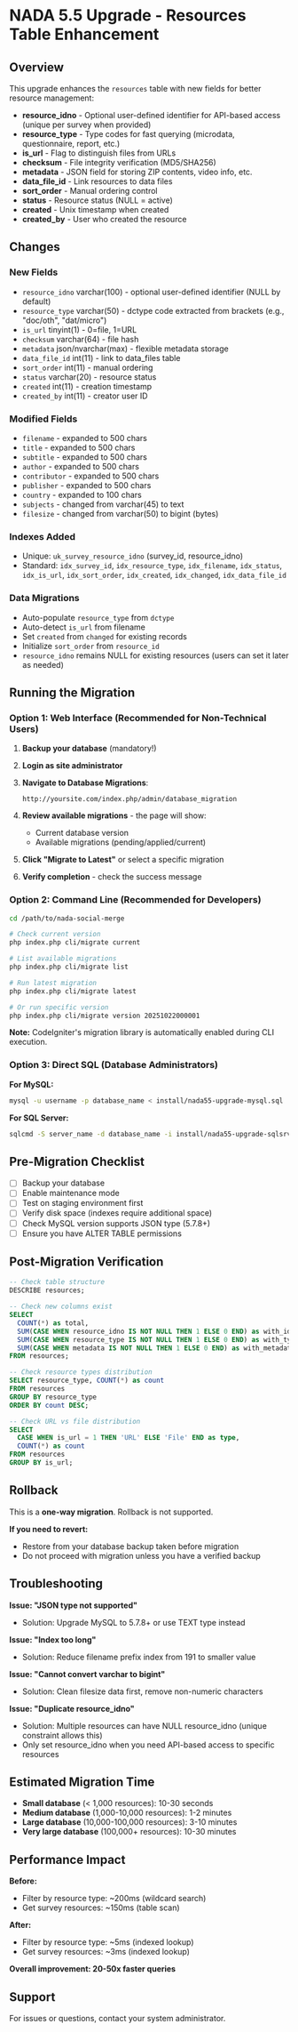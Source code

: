 # NADA 5.5 Upgrade - Resources Table Enhancement

## Overview

This upgrade enhances the `resources` table with new fields for better resource management:

- **resource_idno** - Optional user-defined identifier for API-based access (unique per survey when provided)
- **resource_type** - Type codes for fast querying (microdata, questionnaire, report, etc.)
- **is_url** - Flag to distinguish files from URLs
- **checksum** - File integrity verification (MD5/SHA256)
- **metadata** - JSON field for storing ZIP contents, video info, etc.
- **data_file_id** - Link resources to data files
- **sort_order** - Manual ordering control
- **status** - Resource status (NULL = active)
- **created** - Unix timestamp when created
- **created_by** - User who created the resource

## Changes

### New Fields
- `resource_idno` varchar(100) - optional user-defined identifier (NULL by default)
- `resource_type` varchar(50) - dctype code extracted from brackets (e.g., "doc/oth", "dat/micro")
- `is_url` tinyint(1) - 0=file, 1=URL
- `checksum` varchar(64) - file hash
- `metadata` json/nvarchar(max) - flexible metadata storage
- `data_file_id` int(11) - link to data_files table
- `sort_order` int(11) - manual ordering
- `status` varchar(20) - resource status
- `created` int(11) - creation timestamp
- `created_by` int(11) - creator user ID

### Modified Fields
- `filename` - expanded to 500 chars
- `title` - expanded to 500 chars
- `subtitle` - expanded to 500 chars
- `author` - expanded to 500 chars
- `contributor` - expanded to 500 chars
- `publisher` - expanded to 500 chars
- `country` - expanded to 100 chars
- `subjects` - changed from varchar(45) to text
- `filesize` - changed from varchar(50) to bigint (bytes)

### Indexes Added
- Unique: `uk_survey_resource_idno` (survey_id, resource_idno)
- Standard: `idx_survey_id`, `idx_resource_type`, `idx_filename`, `idx_status`, `idx_is_url`, `idx_sort_order`, `idx_created`, `idx_changed`, `idx_data_file_id`

### Data Migrations
- Auto-populate `resource_type` from `dctype`
- Auto-detect `is_url` from filename
- Set `created` from `changed` for existing records
- Initialize `sort_order` from `resource_id`
- `resource_idno` remains NULL for existing resources (users can set it later as needed)

## Running the Migration

### Option 1: Web Interface (Recommended for Non-Technical Users)

1. **Backup your database** (mandatory!)

2. **Login as site administrator**

3. **Navigate to Database Migrations**:
   ```
   http://yoursite.com/index.php/admin/database_migration
   ```

4. **Review available migrations** - the page will show:
   - Current database version
   - Available migrations (pending/applied/current)

5. **Click "Migrate to Latest"** or select a specific migration

6. **Verify completion** - check the success message

### Option 2: Command Line (Recommended for Developers)

```bash
cd /path/to/nada-social-merge

# Check current version
php index.php cli/migrate current

# List available migrations
php index.php cli/migrate list

# Run latest migration
php index.php cli/migrate latest

# Or run specific version
php index.php cli/migrate version 20251022000001
```

**Note:** CodeIgniter's migration library is automatically enabled during CLI execution.

### Option 3: Direct SQL (Database Administrators)

**For MySQL:**
```bash
mysql -u username -p database_name < install/nada55-upgrade-mysql.sql
```

**For SQL Server:**
```bash
sqlcmd -S server_name -d database_name -i install/nada55-upgrade-sqlsrv.sql
```

## Pre-Migration Checklist

- [ ] Backup your database
- [ ] Enable maintenance mode
- [ ] Test on staging environment first
- [ ] Verify disk space (indexes require additional space)
- [ ] Check MySQL version supports JSON type (5.7.8+)
- [ ] Ensure you have ALTER TABLE permissions

## Post-Migration Verification

```sql
-- Check table structure
DESCRIBE resources;

-- Check new columns exist
SELECT 
  COUNT(*) as total,
  SUM(CASE WHEN resource_idno IS NOT NULL THEN 1 ELSE 0 END) as with_idno,
  SUM(CASE WHEN resource_type IS NOT NULL THEN 1 ELSE 0 END) as with_type,
  SUM(CASE WHEN metadata IS NOT NULL THEN 1 ELSE 0 END) as with_metadata
FROM resources;

-- Check resource types distribution
SELECT resource_type, COUNT(*) as count
FROM resources
GROUP BY resource_type
ORDER BY count DESC;

-- Check URL vs file distribution
SELECT 
  CASE WHEN is_url = 1 THEN 'URL' ELSE 'File' END as type,
  COUNT(*) as count
FROM resources
GROUP BY is_url;
```

## Rollback

This is a **one-way migration**. Rollback is not supported.

**If you need to revert:**
- Restore from your database backup taken before migration
- Do not proceed with migration unless you have a verified backup

## Troubleshooting

**Issue: "JSON type not supported"**
- Solution: Upgrade MySQL to 5.7.8+ or use TEXT type instead

**Issue: "Index too long"**
- Solution: Reduce filename prefix index from 191 to smaller value

**Issue: "Cannot convert varchar to bigint"**
- Solution: Clean filesize data first, remove non-numeric characters

**Issue: "Duplicate resource_idno"**
- Solution: Multiple resources can have NULL resource_idno (unique constraint allows this)
- Only set resource_idno when you need API-based access to specific resources

## Estimated Migration Time

- **Small database** (< 1,000 resources): 10-30 seconds
- **Medium database** (1,000-10,000 resources): 1-2 minutes
- **Large database** (10,000-100,000 resources): 3-10 minutes
- **Very large database** (100,000+ resources): 10-30 minutes

## Performance Impact

**Before:**
- Filter by resource type: ~200ms (wildcard search)
- Get survey resources: ~150ms (table scan)

**After:**
- Filter by resource type: ~5ms (indexed lookup)
- Get survey resources: ~3ms (indexed lookup)

**Overall improvement: 20-50x faster queries**

## Support

For issues or questions, contact your system administrator.

